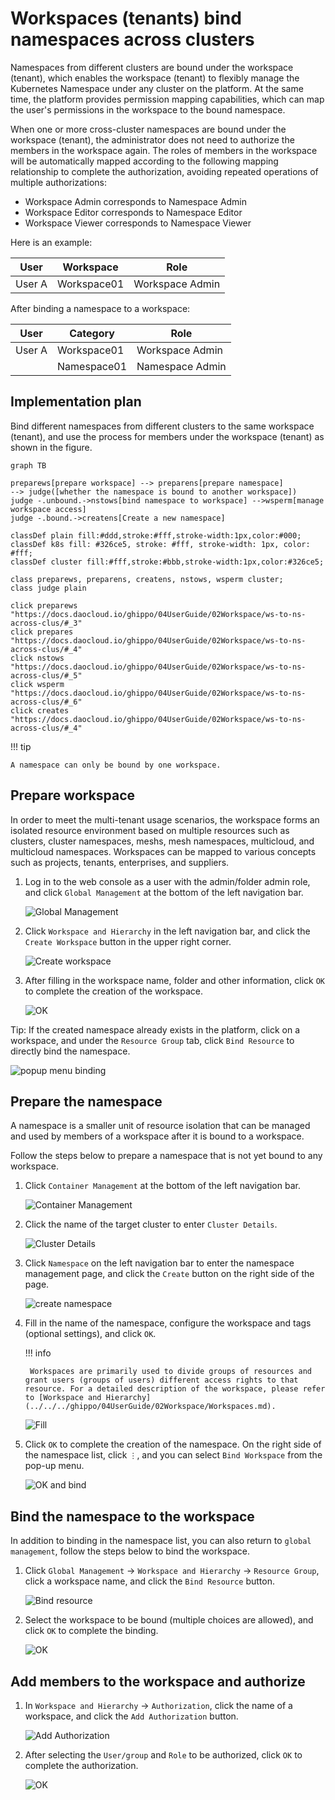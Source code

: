 # Workspaces (tenants) bind namespaces across clusters

Namespaces from different clusters are bound under the workspace (tenant), which enables the workspace (tenant) to flexibly manage the Kubernetes Namespace under any cluster on the platform.
At the same time, the platform provides permission mapping capabilities, which can map the user's permissions in the workspace to the bound namespace.

When one or more cross-cluster namespaces are bound under the workspace (tenant), the administrator does not need to authorize the members in the workspace again.
The roles of members in the workspace will be automatically mapped according to the following mapping relationship to complete the authorization, avoiding repeated operations of multiple authorizations:

- Workspace Admin corresponds to Namespace Admin
- Workspace Editor corresponds to Namespace Editor
- Workspace Viewer corresponds to Namespace Viewer

Here is an example:

| User | Workspace | Role |
| ------ | ----------- | --------------- |
| User A | Workspace01 | Workspace Admin |

After binding a namespace to a workspace:

| User | Category | Role |
| ------ | ----------- | --------------- |
| User A | Workspace01 | Workspace Admin |
| | Namespace01 | Namespace Admin |

## Implementation plan

Bind different namespaces from different clusters to the same workspace (tenant), and use the process for members under the workspace (tenant) as shown in the figure.

```mermaid
graph TB

preparews[prepare workspace] --> preparens[prepare namespace]
--> judge([whether the namespace is bound to another workspace])
judge -.unbound.->nstows[bind namespace to workspace] -->wsperm[manage workspace access]
judge -.bound.->createns[Create a new namespace]

classDef plain fill:#ddd,stroke:#fff,stroke-width:1px,color:#000;
classDef k8s fill: #326ce5, stroke: #fff, stroke-width: 1px, color: #fff;
classDef cluster fill:#fff,stroke:#bbb,stroke-width:1px,color:#326ce5;

class preparews, preparens, createns, nstows, wsperm cluster;
class judge plain

click preparews "https://docs.daocloud.io/ghippo/04UserGuide/02Workspace/ws-to-ns-across-clus/#_3"
click prepares "https://docs.daocloud.io/ghippo/04UserGuide/02Workspace/ws-to-ns-across-clus/#_4"
click nstows "https://docs.daocloud.io/ghippo/04UserGuide/02Workspace/ws-to-ns-across-clus/#_5"
click wsperm "https://docs.daocloud.io/ghippo/04UserGuide/02Workspace/ws-to-ns-across-clus/#_6"
click creates "https://docs.daocloud.io/ghippo/04UserGuide/02Workspace/ws-to-ns-across-clus/#_4"
```

!!! tip

    A namespace can only be bound by one workspace.

## Prepare workspace

In order to meet the multi-tenant usage scenarios, the workspace forms an isolated resource environment based on multiple resources such as clusters, cluster namespaces, meshs, mesh namespaces, multicloud, and multicloud namespaces.
Workspaces can be mapped to various concepts such as projects, tenants, enterprises, and suppliers.

1. Log in to the web console as a user with the admin/folder admin role, and click `Global Management` at the bottom of the left navigation bar.

    ![Global Management](../../images/ws01.png)

1. Click `Workspace and Hierarchy` in the left navigation bar, and click the `Create Workspace` button in the upper right corner.

    ![Create workspace](../../images/ws02.png)

1. After filling in the workspace name, folder and other information, click `OK` to complete the creation of the workspace.

    ![OK](../../images/ws03.png)

Tip: If the created namespace already exists in the platform, click on a workspace, and under the `Resource Group` tab, click `Bind Resource` to directly bind the namespace.

![popup menu binding](../../images/across02.png)

## Prepare the namespace

A namespace is a smaller unit of resource isolation that can be managed and used by members of a workspace after it is bound to a workspace.

Follow the steps below to prepare a namespace that is not yet bound to any workspace.

1. Click `Container Management` at the bottom of the left navigation bar.

    ![Container Management](../../images/crd00.png)

1. Click the name of the target cluster to enter `Cluster Details`.

    ![Cluster Details](../../../kpanda/images/crd01.png)

1. Click `Namespace` on the left navigation bar to enter the namespace management page, and click the `Create` button on the right side of the page.

    ![create namespace](../../../kpanda/images/ns01.png)

1. Fill in the name of the namespace, configure the workspace and tags (optional settings), and click `OK`.

    !!! info

        Workspaces are primarily used to divide groups of resources and grant users (groups of users) different access rights to that resource. For a detailed description of the workspace, please refer to [Workspace and Hierarchy](../../../ghippo/04UserGuide/02Workspace/Workspaces.md).

    ![Fill](../../../kpanda/images/ns02.png)

1. Click `OK` to complete the creation of the namespace. On the right side of the namespace list, click `⋮`, and you can select `Bind Workspace` from the pop-up menu.

    ![OK and bind](../../../kpanda/images/ns03.png)

## Bind the namespace to the workspace

In addition to binding in the namespace list, you can also return to `global management`, follow the steps below to bind the workspace.

1. Click `Global Management` -> `Workspace and Hierarchy` -> `Resource Group`, click a workspace name, and click the `Bind Resource` button.

    ![Bind resource](../../images/bind01.png)

1. Select the workspace to be bound (multiple choices are allowed), and click `OK` to complete the binding.

    ![OK](../../images/bind02.png)

## Add members to the workspace and authorize

1. In `Workspace and Hierarchy` -> `Authorization`, click the name of a workspace, and click the `Add Authorization` button.

    ![Add Authorization](../../images/wsauth01.png)

1. After selecting the `User/group` and `Role` to be authorized, click `OK` to complete the authorization.

    ![OK](../../images/bind02.png)